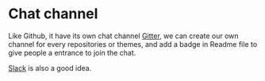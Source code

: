 # Chat channel
Like Github, it have its own chat channel [Gitter](https://gitter.im), we can create our own channel for every repositories or themes, and add a badge in Readme file to give people a entrance to join the chat.

[Slack](https://slack.com/) is also a good idea. 